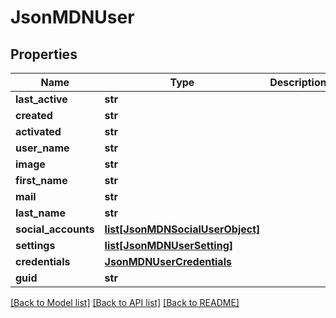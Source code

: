 # JsonMDNUser


## Properties
Name | Type | Description | Notes
------------ | ------------- | ------------- | -------------
**last_active** | **str** |  | [optional] 
**created** | **str** |  | [optional] 
**activated** | **str** |  | [optional] 
**user_name** | **str** |  | [optional] 
**image** | **str** |  | [optional] 
**first_name** | **str** |  | [optional] 
**mail** | **str** |  | [optional] 
**last_name** | **str** |  | [optional] 
**social_accounts** | [**list[JsonMDNSocialUserObject]**](JsonMDNSocialUserObject.md) |  | [optional] 
**settings** | [**list[JsonMDNUserSetting]**](JsonMDNUserSetting.md) |  | [optional] 
**credentials** | [**JsonMDNUserCredentials**](JsonMDNUserCredentials.md) |  | [optional] 
**guid** | **str** |  | [optional] 

[[Back to Model list]](../README.md#documentation-for-models) [[Back to API list]](../README.md#documentation-for-api-endpoints) [[Back to README]](../README.md)


